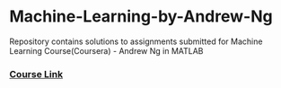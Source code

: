 # Machine-Learning-by-Andrew-Ng
Repository contains solutions to assignments submitted for Machine Learning Course(Coursera) - Andrew Ng in MATLAB
### [Course Link](https://www.coursera.org/learn/machine-learning/home/welcome)
